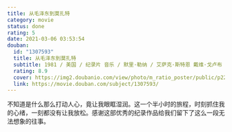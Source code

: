 ```yaml
---
title: 从毛泽东到莫扎特
category: movie
status: done
rating: 5
date: 2021-03-06 03:53:54
douban:
  id: "1307593"
  title: 从毛泽东到莫扎特
  subtitle: 1981 / 美国 / 纪录片 音乐 / 默里·勒纳 / 艾萨克·斯特恩 戴维·戈卢布
  rating: 8.9
  cover: https://img2.doubanio.com/view/photo/m_ratio_poster/public/p2201068261.jpg
  link: https://movie.douban.com/subject/1307593/
---
```


不知道是什么那么打动人心，竟让我眼眶湿润。这一个半小时的旅程，时刻抓住我的心绪，一刻都没有让我放松。感谢这部优秀的纪录作品给我们留下了这么一段无法想象的往事。